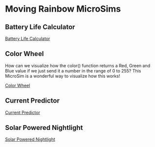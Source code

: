 # Moving Rainbow MicroSims

## Battery Life Calculator

[Battery Life Calculator](./battery-life-calculator/index.md)

## Color Wheel

How can we visualize how the color() function returns a Red, Green and Blue
value if we just send it a number in the range of 0 to 255? This
MicroSim is a wonderful way to visualize how this works!

[Color Wheel](./color-wheel/index.md)

## Current Predictor

[Current Predictor](./current-predictor/index.md)

## Solar Powered Nightlight

[Solar Powered Nightlight](./solar-powered-nightlight/index.md)
